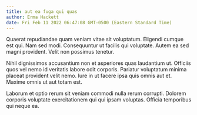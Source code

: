 ```yaml
---
title: aut ea fuga qui quas
author: Erma Hackett
date: Fri Feb 11 2022 06:47:08 GMT-0500 (Eastern Standard Time)
---
```

Quaerat repudiandae quam veniam vitae sit voluptatum. Eligendi cumque est qui. Nam sed modi. Consequuntur ut facilis qui voluptate. Autem ea sed magni provident. Velit non possimus tenetur.

 Nihil dignissimos accusantium non et asperiores quas laudantium ut. Officiis quos vel nemo id veritatis labore odit corporis. Pariatur voluptatum minima placeat provident velit nemo. Iure in ut facere ipsa quis omnis aut et. Maxime omnis ut aut totam est.

 Laborum et optio rerum sit veniam commodi nulla rerum corrupti. Dolorem corporis voluptate exercitationem qui qui ipsam voluptas. Officia temporibus qui neque ea.